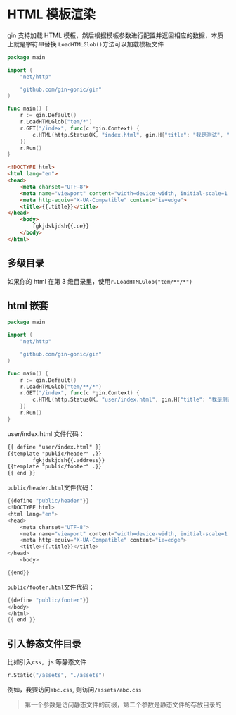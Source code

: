 # HTML 模板渲染
gin 支持加载 HTML 模板，然后根据模板参数进行配置并返回相应的数据，本质上就是字符串替换
`LoadHTMLGlob()`方法可以加载模板文件

```go
package main

import (
    "net/http"

    "github.com/gin-gonic/gin"
)

func main() {
    r := gin.Default()
    r.LoadHTMLGlob("tem/*")
    r.GET("/index", func(c *gin.Context) {
        c.HTML(http.StatusOK, "index.html", gin.H{"title": "我是测试", "ce": "123456"})
    })
    r.Run()
}
```

```html
<!DOCTYPE html>
<html lang="en">
<head>
    <meta charset="UTF-8">
    <meta name="viewport" content="width=device-width, initial-scale=1.0">
    <meta http-equiv="X-UA-Compatible" content="ie=edge">
    <title>{{.title}}</title>
</head>
    <body>
        fgkjdskjdsh{{.ce}}
    </body>
</html>
```


## 多级目录

如果你的 html 在第 3 级目录里，使用`r.LoadHTMLGlob("tem/**/*")`


## html 嵌套


```go
package main

import (
    "net/http"

    "github.com/gin-gonic/gin"
)

func main() {
    r := gin.Default()
    r.LoadHTMLGlob("tem/**/*")
    r.GET("/index", func(c *gin.Context) {
        c.HTML(http.StatusOK, "user/index.html", gin.H{"title": "我是测试", "address": "www.5lmh.com"})
    })
    r.Run()
}
```
user/index.html 文件代码：

```html
{{ define "user/index.html" }}
{{template "public/header" .}}
        fgkjdskjdsh{{.address}}
{{template "public/footer" .}}
{{ end }}

```

`public/header.html`文件代码：

```go
{{define "public/header"}}
<!DOCTYPE html>
<html lang="en">
<head>
    <meta charset="UTF-8">
    <meta name="viewport" content="width=device-width, initial-scale=1.0">
    <meta http-equiv="X-UA-Compatible" content="ie=edge">
    <title>{{.title}}</title>
</head>
    <body>

{{end}}
```

`public/footer.html`文件代码：

```go
{{define "public/footer"}}
</body>
</html>
{{ end }}
```

## 引入静态文件目录
比如引入`css, js` 等静态文件

```go
r.Static("/assets", "./assets")
```

例如，我要访问`abc.css`, 则访问`/assets/abc.css`

> 第一个参数是访问静态文件的前缀，第二个参数是静态文件的存放目录的

